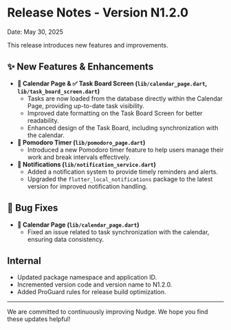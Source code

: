 # Release Notes - Version N1.2.0

Date: May 30, 2025

This release introduces new features and improvements.

## ✨ New Features & Enhancements

*   **📅 Calendar Page & ✅ Task Board Screen (`lib/calendar_page.dart`, `lib/task_board_screen.dart`)**
    *   Tasks are now loaded from the database directly within the Calendar Page, providing up-to-date task visibility.
    *   Improved date formatting on the Task Board Screen for better readability.
    *   Enhanced design of the Task Board, including synchronization with the calendar.
*   **🍅 Pomodoro Timer (`lib/pomodoro_page.dart`)**
    *   Introduced a new Pomodoro timer feature to help users manage their work and break intervals effectively.
*   **🔔 Notifications (`lib/notification_service.dart`)**
    *   Added a notification system to provide timely reminders and alerts.
    *   Upgraded the `flutter_local_notifications` package to the latest version for improved notification handling.

## 🐞 Bug Fixes

*   **📅 Calendar Page (`lib/calendar_page.dart`)**
    *   Fixed an issue related to task synchronization with the calendar, ensuring data consistency.

## Internal

*   Updated package namespace and application ID.
*   Incremented version code and version name to N1.2.0.
*   Added ProGuard rules for release build optimization.

---

We are committed to continuously improving Nudge. We hope you find these updates helpful!
